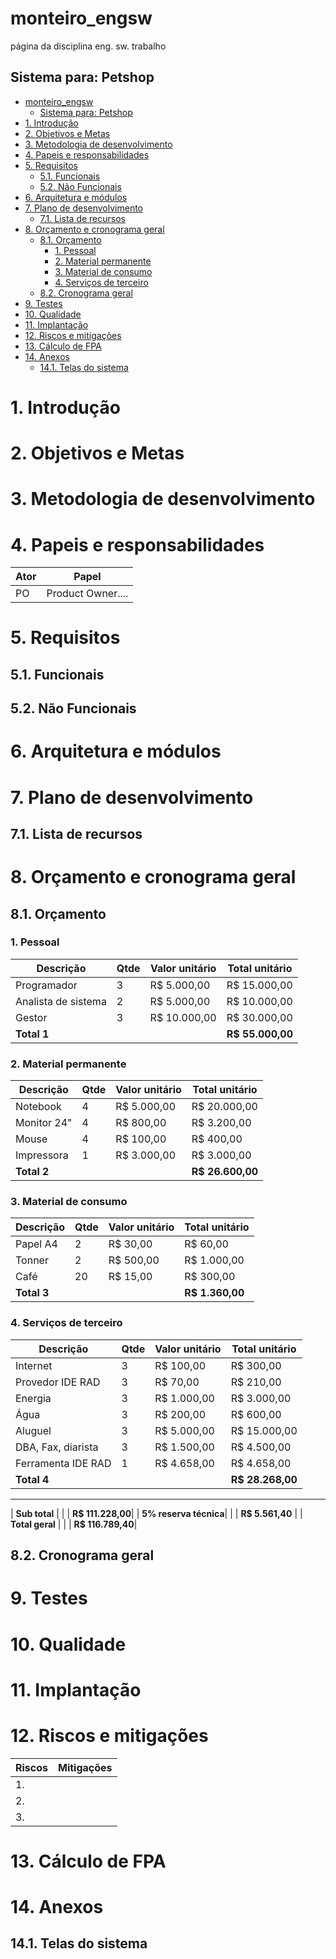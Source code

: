 # monteiro_engsw
página da disciplina eng. sw. trabalho

## Sistema para: Petshop



- [monteiro\_engsw](#monteiro_engsw)
  - [Sistema para: Petshop](#sistema-para-petshop)
- [1. Introdução](#1-introdução)
- [2. Objetivos e Metas](#2-objetivos-e-metas)
- [3. Metodologia de desenvolvimento](#3-metodologia-de-desenvolvimento)
- [4. Papeis e responsabilidades](#4-papeis-e-responsabilidades)
- [5. Requisitos](#5-requisitos)
  - [5.1. Funcionais](#51-funcionais)
  - [5.2. Não Funcionais](#52-não-funcionais)
- [6. Arquitetura e módulos](#6-arquitetura-e-módulos)
- [7. Plano de desenvolvimento](#7-plano-de-desenvolvimento)
  - [7.1. Lista de recursos](#71-lista-de-recursos)
- [8. Orçamento e cronograma geral](#8-orçamento-e-cronograma-geral)
  - [8.1. Orçamento](#81-orçamento)
    - [1. Pessoal](#1-pessoal)
    - [2. Material permanente](#2-material-permanente)
    - [3. Material de consumo](#3-material-de-consumo)
    - [4. Serviços de terceiro](#4-serviços-de-terceiro)
  - [8.2. Cronograma geral](#82-cronograma-geral)
- [9. Testes](#9-testes)
- [10. Qualidade](#10-qualidade)
- [11. Implantação](#11-implantação)
- [12. Riscos e mitigações](#12-riscos-e-mitigações)
- [13. Cálculo de FPA](#13-cálculo-de-fpa)
- [14. Anexos](#14-anexos)
  - [14.1. Telas do sistema](#141-telas-do-sistema)





# 1. Introdução

<!---
Contexto: O objetivo deste sistema é atender uma petshop, que não esta informatizada. A petshop atualmente realiza seus procedimentos de forma manual, utilizando formulários em papel. 
Para o contexto acimar, escreva 3 parágrafos de introdução para um projeto de software:
-->




# 2. Objetivos e Metas

<!---
Contexto: O sistema deverá suportar as atividades de atendimento ao cliente e aos animais bem como o setor de venda de produtos de forma informatizada. O sistema também terá suporte as operações de emissão de NFe e NFSe.
Deseja-se que o sistema esteja operacional em até 6 meses na web e com uma versão mobile em até 8 meses.
No contexto acima, escrevemos alguns objetivos para o sistema de petshop, reescreve em até 2 parágrafos, escreve usando uma linguagem menos formal e figuras de linguagem.
-->


# 3. Metodologia de desenvolvimento

<!---
Contexto: A metodologia utilizada, será uma abordagem Ágil usando Scrum com Kanban. De forma que o produto possa ser testado de forma iterativa em cada módulo. Será utilizado uma ferramenta online para mostrar o kanban para todos os integrantes da equipe. O desenvolvimento deverá gerar software rodando (ao final de cada Sprint devemos ter software funcional) e menos documentação (somente o essencial).
Para o contexto de metodologia de desenvolvimento, descrito acima: reescreva em até 2 parágrafos usando uma linguagem informal.
-->

# 4. Papeis e responsabilidades

<!---
Contexto: 
Considerando que a metodologia de desenvolvinto será Scrum, teremos inicialmente, 3 papéis: PO, Scrum Master e Devs. O PO irá desempenhar papel fundamental na definição do Product Backlog e do Sprint Backlog, bem como sua priorização. O Scrum master irá realizar as tarefas de organização do processo Scrum, os Devs irão construir e testar os produtos. Posteriormente serã integrados na equipe outros profissionais momentaneamente conforme a demanda como equipe de banco e infra. Será necessário uma comunidade de usuários alfa e beta testers. Serão necessários alguns animais para que seus dados de testes sejam usados no sistema.

Para o contexto de papeis e responsabilidades descrito acima, gere uma tabela em Markdown com duas colunas (uma para o ator e outra para o papel desempenhado), colocando os itens acima e escreva em linguagem informar.
-->

| Ator | Papel |
| -- | -- |
| PO | Product Owner.... |


# 5. Requisitos

## 5.1. Funcionais
<!---
Contexto:
1.
2.
3.
Para o contexto de requisitos funcionais, crie uma tabela em markdown ampliando a lista acima em mais5 ítens.
-->

## 5.2. Não Funcionais
<!---
Contexto:
1.
2.
3.
4.
Para o contexto de requisitos não funcionais, crie uma tabela em markdown ampliando a lista acima em mais 5 ítens.
-->






# 6. Arquitetura e módulos

<!---
isto é um comentário !

-->

# 7. Plano de desenvolvimento

<!---
isto é um comentário !
-->

## 7.1. Lista de recursos

<!---
isto é um comentário !
-->

# 8. Orçamento e cronograma geral

<!---
isto é um comentário !
-->

## 8.1. Orçamento

<!---
isto é um comentário !
-->


### 1. Pessoal

| Descrição          | Qtde | Valor unitário | Total unitário |
|--------------------|------|----------------|----------------|
| Programador        | 3    | R$ 5.000,00    | R$ 15.000,00   |
| Analista de sistema| 2    | R$ 5.000,00    | R$ 10.000,00   |
| Gestor             | 3    | R$ 10.000,00   | R$ 30.000,00   |
| **Total 1**        |      |                | **R$ 55.000,00**|

### 2. Material permanente

| Descrição    | Qtde | Valor unitário | Total unitário |
|--------------|------|----------------|----------------|
| Notebook     | 4    | R$ 5.000,00    | R$ 20.000,00   |
| Monitor 24"  | 4    | R$ 800,00      | R$ 3.200,00    |
| Mouse        | 4    | R$ 100,00      | R$ 400,00      |
| Impressora   | 1    | R$ 3.000,00    | R$ 3.000,00    |
| **Total 2**  |      |                | **R$ 26.600,00**|

### 3. Material de consumo

| Descrição   | Qtde | Valor unitário | Total unitário |
|-------------|------|----------------|----------------|
| Papel A4    | 2    | R$ 30,00       | R$ 60,00       |
| Tonner      | 2    | R$ 500,00      | R$ 1.000,00    |
| Café        | 20   | R$ 15,00       | R$ 300,00      |
| **Total 3** |      |                | **R$ 1.360,00**|

### 4. Serviços de terceiro

| Descrição           | Qtde | Valor unitário | Total unitário |
|---------------------|------|----------------|----------------|
| Internet            | 3    | R$ 100,00      | R$ 300,00      |
| Provedor IDE RAD    | 3    | R$ 70,00       | R$ 210,00      |
| Energia             | 3    | R$ 1.000,00    | R$ 3.000,00    |
| Água                | 3    | R$ 200,00      | R$ 600,00      |
| Aluguel             | 3    | R$ 5.000,00    | R$ 15.000,00   |
| DBA, Fax, diarista  | 3    | R$ 1.500,00    | R$ 4.500,00    |
| Ferramenta IDE RAD  | 1    | R$ 4.658,00    | R$ 4.658,00    |
| **Total 4**         |      |                | **R$ 28.268,00**|

---

| **Sub total**         |      |                | **R$ 111.228,00**|
| **5% reserva técnica**|      |                | **R$ 5.561,40** |
| **Total geral**       |      |                | **R$ 116.789,40**|






## 8.2. Cronograma geral

<!---
colocar aqui o cronograma do project libre
-->



# 9. Testes

<!---
isto é um comentário !
-->

# 10. Qualidade

<!---
Descrever aspectos de qualidade do seu software

-->

# 11. Implantação

<!---
tipo SaaS
-->

# 12. Riscos e mitigações

<!---
isto é um comentário !
-->

| Riscos | Mitigações |
|--------|------------|
| 1.     |            |
| 2.     |            |
| 3.     |            |

# 13. Cálculo de FPA

<!---
Pelo menos 1 formulários, exemplo: tarefas do qdpm
-->


# 14. Anexos

## 14.1. Telas do sistema

<!---
Telas do qdpm
-->


